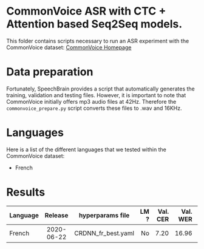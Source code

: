 # CommonVoice ASR with CTC + Attention based Seq2Seq models.
This folder contains scripts necessary to run an ASR experiment with the CommonVoice dataset: [CommonVoice Homepage](https://commonvoice.mozilla.org/fr)

# Data preparation
Fortunately, SpeechBrain provides a script that automatically generates the training, validation and testing files. However, it is important to note that CommonVoice initially offers mp3 audio files at 42Hz. Therefore the `commonvoice_prepare.py` script converts these files to .wav and 16KHz.

# Languages
Here is a list of the different languages that we tested within the CommonVoice dataset:
- French

# Results

| Language | Release | hyperparams file | LM ? | Val. CER | Val. WER | Test CER | Test WER | Model link | GPUs - VRAM |
| ------------- |:-------------:|:---------------------------:| -----:| -----:| -----:| -----:| -----:| :-----------:| :----------------:|
| French | 2020-06-22 | CRDNN_fr_best.yaml | No | 7.20 | 16.96 | 8.05 | 18.78 | [Not Available](https://commonvoice.mozilla.org/fr) | 4x2080ti 11GB |
